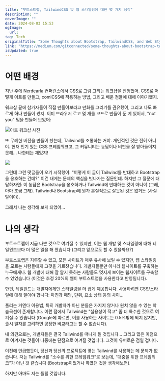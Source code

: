 ```yaml
---
title: "부트스트랩, TailwindCSS 및 웹 스타일링에 대한 몇 가지 생각"
description: ""
coverImage: ""
date: 2024-08-03 15:53
ogImage: 
  url: 
tag: Tech
originalTitle: "Some Thoughts about Bootstrap, TailwindCSS, and Web Styling"
link: "https://medium.com/gitconnected/some-thoughts-about-bootstrap-tailwindcss-and-web-styling-f24544a7f882"
isUpdated: true
---
```






# 어떤 배경

지난 주에 Nerdearla 컨퍼런스에서 CSS로 그림 그리는 워크샵을 진행했어. CSS로 어떻게 아트를 만들고, comiCSS에 적용하는 방법, 그리고 배운 점들에 대해 이야기했지.

워크샵 끝에 참가자들이 직접 만들어보라고 만화를 그리기를 권유했어, 그리고 나도 빠르게 하나 만들어 봤지. 이미 브라우저 로고 몇 개를 코드로 만들어 둔 게 있어서, "not you" 밈을 만들어 보았어:

![아트 워크샵 사진](/assets/img/SomeThoughtsaboutBootstrapTailwindCSSandWebStyling_0.png)

<div class="content-ad"></div>

또 무례한 버전을 만들어 놨는데, Tailwind를 조롱하는 거야. 개인적인 것은 전혀 아니야. 현재 인기 있는 CSS 프레임워크고, 그 커뮤니티는 농담이나 비판을 잘 받아들이지 못해... 나한테는 재밌지!

<img src="/assets/img/SomeThoughtsaboutBootstrapTailwindCSSandWebStyling_1.png" />

그런데 그런 댓글들이 오기 시작했어: "어떻게 이 글이 Tailwind를 반대하고 Bootstrap을 옹호하는 건데?" 이건 내게는 문제의 핵심을 빗나가는 질문인데. 하지만 그 질문에 대답하자면: 이 농담은 Bootstrap을 옹호하거나 Tailwind에 반대하는 것이 아니야 (그래, 아마 조금 그래). Tailwind나 Bootstrap에 뭔가 본질적으로 잘못된 것은 없거든 (사실 말이야).

그래서 나는 생각해 보게 되었어...

<div class="content-ad"></div>

# 나의 생각

부트스트랩이 지금 나쁜 것으로 여겨질 수 있지만, 이는 웹 개발 및 스타일링에 대해 테일윈드보다 더 많은 일을 해 왔습니다 (그리고 앞으로도 할 수 있을까요?)

부트스트랩은 지루할 수 있고, 모든 사이트가 매우 유사해 보일 수 있지만, 웹 스타일링을 모르는 사람들에게 그것을 가르쳤습니다. 개발자들뿐만 아니라 웹사이트를 구축하는 누구에게나. 웹 개발에 대해 잘 알지 못하는 사람들도 멋지게 보이는 웹사이트를 구축할 수 있었습니다 (이것은 추정 20%의 웹이 부트스트랩을 사용한다고 반영됩니다).

한편, 테일윈드는 개발자에게만 스타일링을 더 쉽게 제공합니다. 사용하려면 CSS/스타일에 대해 알아야 합니다: 마진과 패딩, 단위, 요소 상태 등의 차이...

<div class="content-ad"></div>

풀리는 거엔다 이용법, 특히 개발자가 아닌 분들은 가지지 않거나 원치 않을 수 있는 학습곡선이 존재합니다. 이런 점에서 Tailwind는 "실용성이 적고" 좀 더 특수한 것으로 여겨질 수 있습니다 (Google에 따르면, 이를 사용하는 사이트는 0.5%밖에 되지 않지만, 출시 일자를 고려하면 공정한 비교라고는 할 수 없습니다).

내 의견으로는, 개발자들은 결국 Tailwind를 떠나게 될 것입니다... 그리고 많은 이점으로 여겨지는 것들이 나중에는 단점으로 여겨질 것입니다. 그것이 유머로운 점일 겁니다.

이전에 언급했듯이, 당신과 당신의 프로젝트에 맞는 Tailwind를 사용하는 데 문제가 없습니다. 저는 Tailwind를 “소수를 위한 프레임워크”로 보는데, “대중을 위한 프레임워크”가 아닌 것 같습니다 (Bootstrap이었거나 하였던 것을 생각해보면).

하지만 아마도 저는 틀릴 것입니다.
